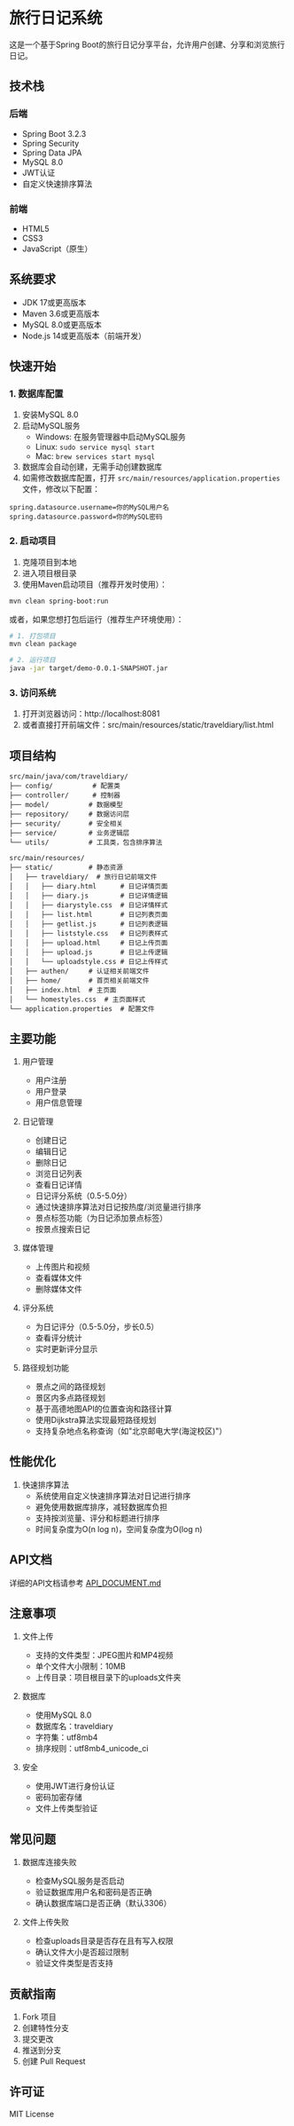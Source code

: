# 旅行日记系统

这是一个基于Spring Boot的旅行日记分享平台，允许用户创建、分享和浏览旅行日记。

## 技术栈

### 后端
- Spring Boot 3.2.3
- Spring Security
- Spring Data JPA
- MySQL 8.0
- JWT认证
- 自定义快速排序算法

### 前端
- HTML5
- CSS3
- JavaScript（原生）

## 系统要求

- JDK 17或更高版本
- Maven 3.6或更高版本
- MySQL 8.0或更高版本
- Node.js 14或更高版本（前端开发）

## 快速开始

### 1. 数据库配置

1. 安装MySQL 8.0
2. 启动MySQL服务
   - Windows: 在服务管理器中启动MySQL服务
   - Linux: `sudo service mysql start`
   - Mac: `brew services start mysql`
3. 数据库会自动创建，无需手动创建数据库
4. 如需修改数据库配置，打开 `src/main/resources/application.properties` 文件，修改以下配置：
```properties
spring.datasource.username=你的MySQL用户名
spring.datasource.password=你的MySQL密码
```

### 2. 启动项目

1. 克隆项目到本地
2. 进入项目根目录
3. 使用Maven启动项目（推荐开发时使用）：
```bash
mvn clean spring-boot:run
```

或者，如果您想打包后运行（推荐生产环境使用）：
```bash
# 1. 打包项目
mvn clean package

# 2. 运行项目
java -jar target/demo-0.0.1-SNAPSHOT.jar
```

### 3. 访问系统

1. 打开浏览器访问：http://localhost:8081
2. 或者直接打开前端文件：src/main/resources/static/traveldiary/list.html

## 项目结构

```
src/main/java/com/traveldiary/
├── config/          # 配置类
├── controller/      # 控制器
├── model/          # 数据模型
├── repository/     # 数据访问层
├── security/       # 安全相关
├── service/        # 业务逻辑层
└── utils/          # 工具类，包含排序算法

src/main/resources/
├── static/         # 静态资源
│   ├── traveldiary/  # 旅行日记前端文件
│   │   ├── diary.html      # 日记详情页面
│   │   ├── diary.js        # 日记详情逻辑
│   │   ├── diarystyle.css  # 日记详情样式
│   │   ├── list.html       # 日记列表页面
│   │   ├── getlist.js      # 日记列表逻辑
│   │   ├── liststyle.css   # 日记列表样式
│   │   ├── upload.html     # 日记上传页面
│   │   ├── upload.js       # 日记上传逻辑
│   │   └── uploadstyle.css # 日记上传样式
│   ├── authen/     # 认证相关前端文件
│   ├── home/       # 首页相关前端文件
│   ├── index.html  # 主页面
│   └── homestyles.css  # 主页面样式
└── application.properties  # 配置文件
```

## 主要功能

1. 用户管理
   - 用户注册
   - 用户登录
   - 用户信息管理

2. 日记管理
   - 创建日记
   - 编辑日记
   - 删除日记
   - 浏览日记列表
   - 查看日记详情
   - 日记评分系统（0.5-5.0分）
   - 通过快速排序算法对日记按热度/浏览量进行排序
   - 景点标签功能（为日记添加景点标签）
   - 按景点搜索日记

3. 媒体管理
   - 上传图片和视频
   - 查看媒体文件
   - 删除媒体文件

4. 评分系统
   - 为日记评分（0.5-5.0分，步长0.5）
   - 查看评分统计
   - 实时更新评分显示

5. 路径规划功能
   - 景点之间的路径规划
   - 景区内多点路径规划
   - 基于高德地图API的位置查询和路径计算
   - 使用Dijkstra算法实现最短路径规划
   - 支持复杂地点名称查询（如"北京邮电大学(海淀校区)"）

## 性能优化

1. 快速排序算法
   - 系统使用自定义快速排序算法对日记进行排序
   - 避免使用数据库排序，减轻数据库负担
   - 支持按浏览量、评分和标题进行排序
   - 时间复杂度为O(n log n)，空间复杂度为O(log n)

## API文档

详细的API文档请参考 [API_DOCUMENT.md](API_DOCUMENT.md)

## 注意事项

1. 文件上传
   - 支持的文件类型：JPEG图片和MP4视频
   - 单个文件大小限制：10MB
   - 上传目录：项目根目录下的uploads文件夹

2. 数据库
   - 使用MySQL 8.0
   - 数据库名：traveldiary
   - 字符集：utf8mb4
   - 排序规则：utf8mb4_unicode_ci

3. 安全
   - 使用JWT进行身份认证
   - 密码加密存储
   - 文件上传类型验证

## 常见问题

1. 数据库连接失败
   - 检查MySQL服务是否启动
   - 验证数据库用户名和密码是否正确
   - 确认数据库端口是否正确（默认3306）

2. 文件上传失败
   - 检查uploads目录是否存在且有写入权限
   - 确认文件大小是否超过限制
   - 验证文件类型是否支持

## 贡献指南

1. Fork 项目
2. 创建特性分支
3. 提交更改
4. 推送到分支
5. 创建 Pull Request

## 许可证

MIT License
